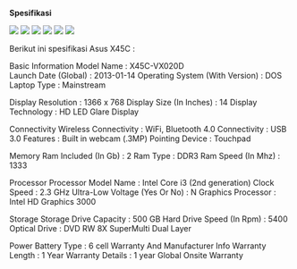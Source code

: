 **Spesifikasi**

![](https://img.shields.io/badge/lab-firstplato.com-orange) ![](https://img.shields.io/badge/x45c-mod-blue?logo=asus) ![](https://img.shields.io/badge/ubuntu%20LTS-mod-blue?logo=ubuntu) ![](https://img.shields.io/badge/windows%2011-mod-blue?logo=windows) ![](https://img.shields.io/badge/macOS%20Catalina-mod-blue?logo=apple) ![](https://img.shields.io/badge/old%20laptop-mod-blueviolet?logo=github)

Berikut ini spesifikasi Asus X45C :

Basic Information
Model Name	:	X45C-VX020D  
Launch Date (Global)	:	2013-01-14
Operating System (With Version)	:	DOS
Laptop Type	:	Mainstream

Display
Resolution	:	1366 x 768
Display Size (In Inches)	:	14
Display Technology	:	HD LED Glare Display

Connectivity
Wireless Connectivity	:	WiFi, Bluetooth 4.0
Connectivity	:	USB 3.0
Features	:	Built in webcam (.3MP)
Pointing Device	:	Touchpad

Memory
Ram Included (In Gb)	:	2
Ram Type	:	DDR3
Ram Speed (In Mhz)	:	1333

Processor
Processor Model Name	:	Intel Core i3 (2nd generation)
Clock Speed	:	2.3 GHz
Ultra-Low Voltage (Yes Or No)	:	N
Graphics Processor	:	Intel HD Graphics 3000

Storage
Storage Drive Capacity	:	500 GB
Hard Drive Speed (In Rpm)	:	5400
Optical Drive	:	DVD RW 8X SuperMulti Dual Layer

Power
Battery Type	:	6 cell
Warranty And Manufacturer Info
Warranty Length	:	1 Year
Warranty Details	:	1 year Global Onsite Warranty
